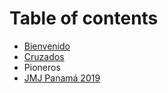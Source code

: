 # Table of contents

* [Bienvenido](README.md)
* [Cruzados](cruzados.md)
* Pioneros
* [JMJ Panamá 2019](jmj-panama-2019.md)

